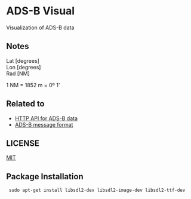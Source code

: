 # ADS-B Visual
Visualization of ADS-B data

## Notes
Lat [degrees]  
Lon [degrees]  
Rad [NM]

1 NM = 1852 m = 0º 1'

## Related to
- [HTTP API for ADS-B data](https://api.adsb.lol/)
- [ADS-B message format](https://mode-s.org/decode/content/ads-b/1-basics.html)

## LICENSE
[MIT](https://choosealicense.com/licenses/mit/)

## Package Installation
``` sudo apt-get install libsdl2-dev libsdl2-image-dev libsdl2-ttf-dev```
